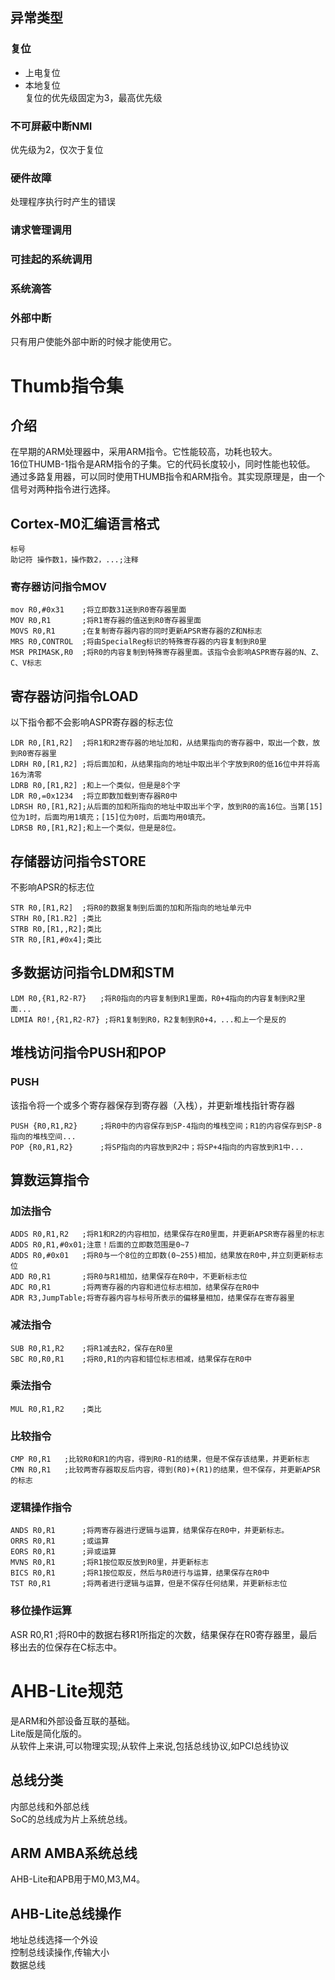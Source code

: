 ## 异常类型  
### 复位  
- 上电复位  
- 本地复位  
复位的优先级固定为3，最高优先级  
### 不可屏蔽中断NMI  
优先级为2，仅次于复位  
### 硬件故障  
处理程序执行时产生的错误  
### 请求管理调用  
### 可挂起的系统调用  
### 系统滴答  
### 外部中断  
只有用户使能外部中断的时候才能使用它。  

# Thumb指令集  
## 介绍  
在早期的ARM处理器中，采用ARM指令。它性能较高，功耗也较大。  
16位THUMB-1指令是ARM指令的子集。它的代码长度较小，同时性能也较低。  
通过多路复用器，可以同时使用THUMB指令和ARM指令。其实现原理是，由一个信号对两种指令进行选择。  

## Cortex-M0汇编语言格式  
```
标号
助记符 操作数1，操作数2，...;注释
```  

### 寄存器访问指令MOV  
```arm
mov R0,#0x31    ;将立即数31送到R0寄存器里面
MOV R0,R1       ;将R1寄存器的值送到R0寄存器里面
MOVS R0,R1      ;在复制寄存器内容的同时更新APSR寄存器的Z和N标志
MRS R0,CONTROL  ;将由SpecialReg标识的特殊寄存器的内容复制到R0里
MSR PRIMASK,R0  ;将R0的内容复制到特殊寄存器里面。该指令会影响ASPR寄存器的N、Z、C、V标志
```  

## 寄存器访问指令LOAD
以下指令都不会影响ASPR寄存器的标志位
```arm
LDR R0,[R1,R2]  ;将R1和R2寄存器的地址加和，从结果指向的寄存器中，取出一个数，放到R0寄存器里
LDRH R0,[R1,R2] ;将后面加和，从结果指向的地址中取出半个字放到R0的低16位中并将高16为清零
LDRB R0,[R1,R2] ;和上一个类似，但是是8个字
LDR R0,=0x1234  ;将立即数加载到寄存器R0中
LDRSH R0,[R1,R2];从后面的加和所指向的地址中取出半个字，放到R0的高16位。当第[15]位为1时，后面均用1填充；[15]位为0时，后面均用0填充。
LDRSB R0,[R1,R2];和上一个类似，但是是8位。
```

## 存储器访问指令STORE
不影响APSR的标志位
```arm
STR R0,[R1,R2]  ;将R0的数据复制到后面的加和所指向的地址单元中
STRH R0,[R1.R2] ;类比
STRB R0,[R1,,R2];类比
STR R0,[R1,#0x4];类比
```

## 多数据访问指令LDM和STM
```arm
LDM R0,{R1,R2-R7}   ;将R0指向的内容复制到R1里面，R0+4指向的内容复制到R2里面...
LDMIA R0!,{R1,R2-R7} ;将R1复制到R0，R2复制到R0+4，...和上一个是反的
```  

## 堆栈访问指令PUSH和POP
### PUSH
该指令将一个或多个寄存器保存到寄存器（入栈），并更新堆栈指针寄存器  
```arm
PUSH {R0,R1,R2}     ;将R0中的内容保存到SP-4指向的堆栈空间；R1的内容保存到SP-8指向的堆栈空间...
POP {R0,R1,R2}      ;将SP指向的内容放到R2中；将SP+4指向的内容放到R1中...
```

## 算数运算指令
### 加法指令  
```arm
ADDS R0,R1,R2   ;将R1和R2的内容相加，结果保存在R0里面，并更新APSR寄存器里的标志
ADDS R0,R1,#0x01;注意！后面的立即数范围是0~7
ADDS R0,#0x01   ;将R0与一个8位的立即数(0~255)相加，结果放在R0中,并立刻更新标志位
ADD R0,R1       ;将R0与R1相加，结果保存在R0中，不更新标志位
ADC R0,R1       ;将两寄存器的内容和进位标志相加，结果保存在R0中
ADR R3,JumpTable;将寄存器内容与标号所表示的偏移量相加，结果保存在寄存器里
```

### 减法指令
```arm
SUB R0,R1,R2    ;将R1减去R2，保存在R0里
SBC R0,R0,R1    ;将R0,R1的内容和错位标志相减，结果保存在R0中
```

### 乘法指令  
```arm
MUL R0,R1,R2    ;类比
```

### 比较指令
```arm
CMP R0,R1   ;比较R0和R1的内容，得到R0-R1的结果，但是不保存该结果，并更新标志
CMN R0,R1   ;比较两寄存器取反后内容，得到(R0)+(R1)的结果，但不保存，并更新APSR的标志
```

### 逻辑操作指令  
```ARM
ANDS R0,R1      ;将两寄存器进行逻辑与运算，结果保存在R0中，并更新标志。
ORRS R0,R1      ;或运算
EORS R0,R1      ;异或运算
MVNS R0,R1      ;将R1按位取反放到R0里，并更新标志
BICS R0,R1      ;将R1按位取反，然后与R0进行与运算，结果保存在R0中
TST R0,R1       ;将两者进行逻辑与运算，但是不保存任何结果，并更新标志位
```

### 移位操作运算  
ASR R0,R1       ;将R0中的数据右移R1所指定的次数，结果保存在R0寄存器里，最后移出去的位保存在C标志中。

# AHB-Lite规范  
是ARM和外部设备互联的基础。  
Lite版是简化版的。  
从软件上来讲,可以物理实现;从软件上来说,包括总线协议,如PCI总线协议  

## 总线分类  
内部总线和外部总线  
SoC的总线成为片上系统总线。  

## ARM AMBA系统总线  
AHB-Lite和APB用于M0,M3,M4。  
## AHB-Lite总线操作  
   地址总线选择一个外设  
   控制总线读操作,传输大小  
   数据总线